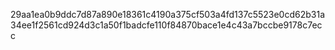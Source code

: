 29aa1ea0b9ddc7d87a890e18361c4190a375cf503a4fd137c5523e0cd62b31a34ee1f2561cd924d3c1a50f1badcfe110f84870bace1e4c43a7bccbe9178c7ecc
